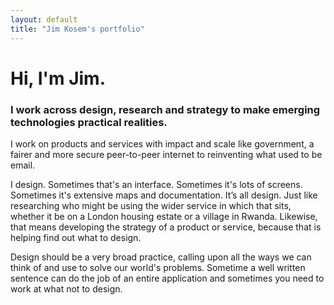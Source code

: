 ```yaml
---
layout: default
title: "Jim Kosem's portfolio"
---
```


# Hi, I'm Jim.

### I work across design, research and strategy to make emerging technologies practical realities.

I work on products and services with impact and scale like government, a fairer and more secure peer-to-peer internet to reinventing what used to be email.

I design. Sometimes that's an interface. Sometimes it's lots of screens. Sometimes it's extensive maps and documentation. It’s all design. Just like researching who might be using the wider service in which that sits, whether it be on a London housing estate or a village in Rwanda. Likewise, that means developing the strategy of a product or service, because that is helping find out what to design.

Design should be a very broad practice, calling upon all the ways we can think of and use to solve our world's problems. Sometime a well written sentence can do the job of an entire application and sometimes you need to work at what not to design.
